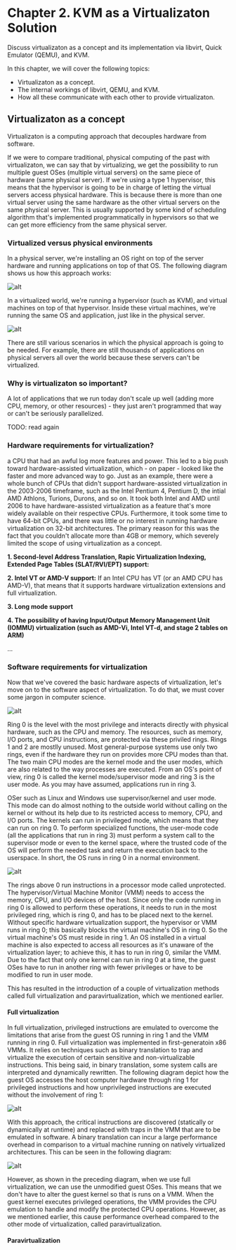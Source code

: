# Chapter 2. KVM as a Virtualizaton Solution

Discuss virtualizaton as a concept and its implementation via libvirt, Quick Emulator (QEMU), and KVM. 

In this chapter, we will cover the following topics:

- Virtualizaton as a concept.
- The internal workings of libvirt, QEMU, and KVM.
- How all these communicate with each other to provide virtualizaton.

## Virtualizaton as a concept

Virtualizaton is a computing approach that decouples hardware from software.

If we were to compare traditional, physical computing of the past with virtualizaton, we can say that by virtualizing, we get the possibility to run multiple guest OSes (multiple virtual servers) on the same piece of hardware (same physical server). If we're using a type 1 hypervisor, this means that the hypervisor is going to be in charge of letting the virtual servers access physical hardware. This is because there is more than one virtual server using the same hardware as the other virtual servers on the same physical server. This is usually supported by some kind of scheduling algorithm that's implemented programmatically in hypervisors so that we can get more efficiency from the same physical server.

### Virtualized versus physical environments

In a physical server, we're installing an OS right on top of the server hardware and running applications on top of that OS. The following diagram shows us how this approach works:

![alt](./assets/physical-server.png)

In a virtualized world, we're running a hypervisor (such as KVM), and virtual machines on top of that hypervisor. Inside these virtual machines, we're running the same OS and application, just like in the physical server.

![alt](./assets/hypervisor-and-2-virtual-machine.png)

There are still various scenarios in which the physical approach is going to be needed. For example, there are still thousands of applications on physical servers all over the world because these servers can't be virtualized. 

### Why is virtualizaton so important?

A lot of applications that we run today don't scale up well (adding more CPU, memory, or other resources) - they just aren't programmed that way or can't be seriously parallelized.

TODO: read again
### Hardware requirements for virtualization?

a CPU that had an awful log more features and power. This led to a big push toward hardware-assisted virtualization, which - on paper - looked like the faster and more advanced way to go. Just as an example, there were a whole bunch of CPUs that didn't support hardware-assisted virtualization in the 2003-2006 timeframe, such as the Intel Pentium 4, Pentium D, the intial AMD Athlons, Turions, Durons, and so on. It took both Intel and AMD until 2006 to have hardware-assisted virtualization as a feature that's more widely available on their respective CPUs. Furthermore, it took some time to have 64-bit CPUs, and there was little or no interest in running hardware virtualization on 32-bit architectures. The primary reason for this was the fact that you couldn't allocate more than 4GB or memory, which severely limited the scope of using virtualization as a concept.

**1. Second-level Address Translation, Rapic Virtualization Indexing, Extended Page Tables (SLAT/RVI/EPT) support:**

**2. Intel VT or AMD-V support:** If an Intel CPU has VT (or an AMD CPU has AMD-V), that means that it supports hardware virtualization extensions and full virtualization.

**3. Long mode support**

**4. The possibility of having Input/Output Memory Management Unit (IOMMU) virtualization (such as AMD-Vi, Intel VT-d, and stage 2 tables on ARM)**

...

### Software requirements for virtualization

Now that we've covered the basic hardware aspects of virtualization, let's move on to the software aspect of virtualization. To do that, we must cover some jargon in computer science.

![alt](./assets/protection-ring.png)

Ring 0 is the level with the most privilege and interacts directly with physical hardware, such as the CPU and memory. The resources, such as memory, I/O ports, and CPU instructions, are protected via these priviled rings. Rings 1 and 2 are mostlly unused. Most general-purpose systems use only two rings, even if the hardware they run on provides more CPU modes than that. The two main CPU modes are the kernel mode and the user modes, which are also related to the way processes are executed. From an OS's point of view, ring 0 is called the kernel mode/supervisor mode and ring 3 is the user mode. As you may have assumed, applications run in ring 3.

OSer such as Linux and Windows use supervisor/kernel and user mode. This mode can do almost nothing to the outside world without calling on the kernel or without its help due to its restricted access to memory, CPU, and I/O ports. The kernels can run in privileged mode, which means that they can run on ring 0. To perform specialized functions, the user-mode code (all the applications that run in ring 3) must perform a system call to the supervisor mode or even to the kernel space, where the trusted code of the OS will perform the needed task and return the execution back to the userspace. In short, the OS runs in ring 0 in a normal environment.

![alt](./assets/system-call-to-supervisor-mode.png)

The rings above 0 run instructions in a processor mode called unprotected. The hypervisor/Virtual Machine Monitor (VMM) needs to access the memory, CPU, and I/O devices of the host. Since only the code running in ring 0 is allowed to perform these operations, it needs to run in the most privileged ring, which is ring 0, and has to be placed next to the kernel. Without specific hardware virtualization support, the hypervisor or VMM runs in ring 0; this basically blocks the virtual machine's OS in ring 0. So the virtual machine's OS must reside in ring 1. An OS installed in a virtual machine is also expected to access all resources as it's unaware of the virtualization layer; to achieve this, it has to run in ring 0, similar the VMM. Due to the fact that only one kernel can run in ring 0 at a time, the guest OSes have to run in another ring with fewer privileges or have to be modified to run in user mode.

This has resulted in the introduction of a couple of virtualization methods called full virtualization and paravirtualization, which we mentioned earlier.

#### Full virtualization

In full virtualization, privileged instructions are emulated to overcome the limitations that arise from the guest OS running in ring 1 and the VMM running in ring 0. Full virtualization was implemented in first-generatoin x86 VMMs. It relies on techniques such as binary translation to trap and virtualize the execution of certain sensitive and non-virtualizable instructions. This being said, in binary translation, some system calls are interpreted and dynamically rewritten. The following diagram depict how the guest OS accesses the host computer hardware through ring 1 for privileged instructions and how unprivileged instructions are executed without the involvement of ring 1:

![alt](./assets/binary-translation.png)

With this approach, the critical instructions are discovered (statically or dynamically at runtime) and replaced with traps in the VMM that are to be emulated in software. A binary translation can incur a large performance overhead in comparison to a virtual machine running on natively virtualized architectures. This can be seen in the following diagram:

![alt](./assets/full-virtualization.png)

However, as shown in the preceding diagram, when we use full virtualization, we can use the unmodified guest OSes. This means that we don't have to alter the guest kernel so that is runs on a VMM. When the guest kernel executes privileged operations, the VMM provides the CPU emulation to handle and modify the protected CPU operations. However, as we mentioned earlier, this cause performance overhead compared to the other mode of virtualization, called paravirtualization.

#### Paravirtualization
